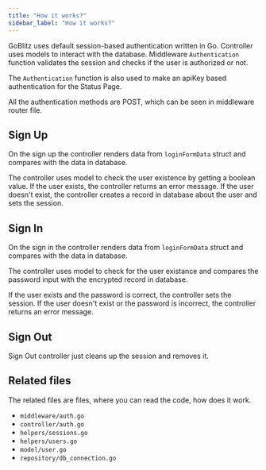 ```yaml
---
title: "How it works?"
sidebar_label: "How it works?"
---
```


GoBlitz uses default session-based authentication written in Go. Controller uses models to interact with the database. Middleware `Authentication` function validates the session and checks if the user is authorized or not.

The `Authentication` function is also used to make an apiKey based authentication for the Status Page.

All the authentication methods are POST, which can be seen in middleware router file.

## Sign Up

On the sign up the controller renders data from `loginFormData` struct and compares with the data in database. 

The controller uses model to check the user existence by getting a boolean value. If the user exists, the controller returns an error message. If the user doesn't exist, the controller creates a record in database about the user and sets the session.

## Sign In

On the sign in the controller renders data from `loginFormData` struct and compares with the data in database. 

The controller uses model to check for the user existance and compares the password input with the encrypted record in database.

If the user exists and the password is correct, the controller sets the session. If the user doesn't exist or the password is incorrect, the controller returns an error message.

## Sign Out

Sign Out controller just cleans up the session and removes it.

## Related files

The related files are files, where you can read the code, how does it work.

- `middleware/auth.go`
- `controller/auth.go`
- `helpers/sessions.go`
- `helpers/users.go`
- `model/user.go`
- `repository/db_connection.go`